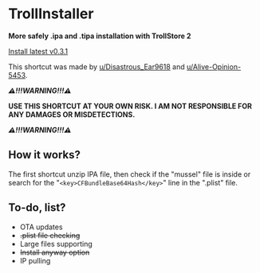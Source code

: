 # TrollInstaller
 **More safely .ipa and .tipa installation with TrollStore 2**
 
 [Install latest v0.3.1](https://www.icloud.com/shortcuts/a8b34b22b6f64c39bdc4f98b3748f8e7)

 This shortcut was made by [u/Disastrous_Ear9618](https://www.reddit.com/user/Disastrous_Ear9618) and [u/Alive-Opinion-5453](https://www.reddit.com/user/Alive-Opinion-5453). 

***⚠️!!!WARNING!!!⚠️***

**USE THIS SHORTCUT AT YOUR OWN RISK.
I AM NOT RESPONSIBLE FOR ANY DAMAGES OR MISDETECTIONS.**

***⚠️!!!WARNING!!!⚠️***

## How it works?
 The first shortcut unzip IPA file, then check if the "mussel" file is inside or search for the "`<key>CFBundleBase64Hash</key>`" line in the ".plist" file.

## To-do, list?
 - OTA updates
 - ~~.plist file checking~~
 - Large files supporting
 - ~~Install anyway option~~
 - IP pulling
